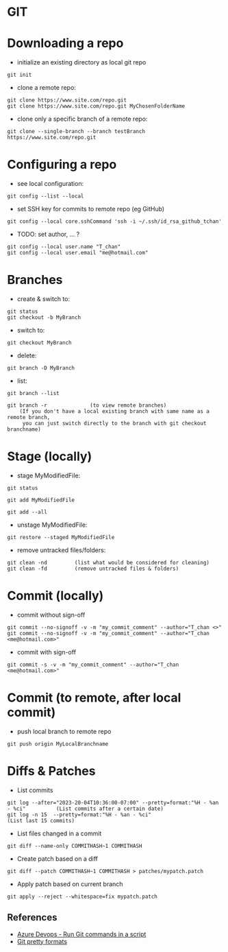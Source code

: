 # GIT

Downloading a repo
===
* initialize an existing directory as local git repo
```
git init
```

* clone a remote repo:
```
git clone https://www.site.com/repo.git
git clone https://www.site.com/repo.git MyChosenFolderName
```
* clone only a specific branch of a remote repo:
```
git clone --single-branch --branch testBranch https://www.site.com/repo.git 
```

Configuring a repo
===
* see local configuration:
```
git config --list --local
```

* set SSH key for commits to remote repo (eg GitHub)
```
git config --local core.sshCommand 'ssh -i ~/.ssh/id_rsa_github_tchan'
```
* TODO: set author, ... ?
```
git config --local user.name "T_chan"
git config --local user.email "me@hotmail.com"
```

Branches
===
* create & switch to:
```
git status
git checkout -b MyBranch
```
* switch to:
```
git checkout MyBranch
```
* delete:
```
git branch -D MyBranch
```
* list:
```
git branch --list

git branch -r              (to view remote branches)
	(If you don't have a local existing branch with same name as a remote branch, 
	 you can just switch directly to the branch with git checkout branchname)
```

Stage (locally)
===
* stage MyModifiedFile:
```
git status

git add MyModifiedFile

git add --all
```
* unstage MyModifiedFile:
```
git restore --staged MyModifiedFile
```
* remove untracked files/folders:
```
git clean -nd         (list what would be considered for cleaning)
git clean -fd         (remove untracked files & folders)
```

Commit (locally)
===
* commit without sign-off
```
git commit --no-signoff -v -m "my_commit_comment" --author="T_chan <>"
git commit --no-signoff -v -m "my_commit_comment" --author="T_chan <me@hotmail.com>"
```
* commit with sign-off
```
git commit -s -v -m "my_commit_comment" --author="T_chan <me@hotmail.com>"
```


Commit (to remote, after local commit)
===
* push local branch to remote repo
```
git push origin MyLocalBranchname
```

Diffs & Patches
===
* List commits
```
git log --after="2023-20-04T10:36:00-07:00" --pretty=format:"%H - %an - %ci"          (List commits after a certain date)
git log -n 15  --pretty=format:"%H - %an - %ci"                                       (List last 15 commits)
```
* List files changed in a commit
```
git diff --name-only COMMITHASH~1 COMMITHASH
```
* Create patch based on a diff
```
git diff --patch COMMITHASH~1 COMMITHASH > patches/mypatch.patch
```
* Apply patch based on current branch
```
git apply --reject --whitespace=fix mypatch.patch
```

## References
* [Azure Devops - Run Git commands in a script](https://learn.microsoft.com/en-us/azure/devops/pipelines/scripts/git-commands?view=azure-devops&tabs=yaml)
* [Git pretty formats](https://git-scm.com/docs/pretty-formats)
